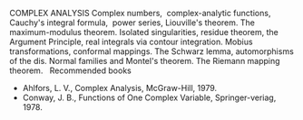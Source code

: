 ---
---
COMPLEX ANALYSIS
Complex numbers,  complex-analytic functions, Cauchy's integral formula,  power
series, Liouville's theorem. The maximum-modulus theorem. Isolated
singularities, residue theorem, the Argument Principle, real integrals via
contour integration. Mobius transformations, conformal mappings. The Schwarz
lemma, automorphisms of the dis. Normal families and Montel's theorem. The
Riemann mapping theorem.
 
Recommended books

* Ahlfors, L. V., Complex Analysis, McGraw-Hill, 1979.
* Conway, J. B., Functions of One Complex Variable, Springer-veriag, 1978.


